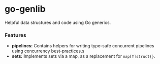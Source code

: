 # go-genlib
Helpful data structures and code using Go generics.

### Features

* **pipelines:** Contains helpers for writing type-safe concurrent pipelines using concurrency best-practices.s
* **sets:** Implements sets via a map, as a replacement for `map[T]struct{}`.